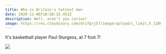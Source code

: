 ```yaml
---
title: Who is Britain's tallest man
date: 2020-11-06T10:58:32.451Z
description: Well, aren't you curios?
image: https://res.cloudinary.com/drzfqrj57/image/upload/c_limit,h_1200,w_620/v1604660339/Paul_Sturgess_orll7t.jpg
---
```

It's basketball player Paul Sturgess, at 7 foot 7!

![](https://res.cloudinary.com/drzfqrj57/image/upload/c_fit,h_322,w_576/v1604660555/Paul_Sturgess_mmnakf.jpg)